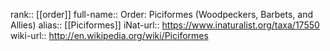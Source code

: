 

rank:: [[order]]
full-name:: Order: Piciformes (Woodpeckers, Barbets, and Allies)
alias:: [[Piciformes]]
iNat-url:: https://www.inaturalist.org/taxa/17550
wiki-url:: http://en.wikipedia.org/wiki/Piciformes